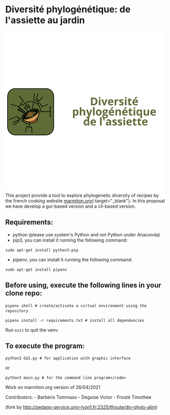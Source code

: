 # Diversité phylogénétique: de l'assiette au jardin

![ALT](assets/logo_md.png)
This project provide a tool to explore phylogenetic diversity of recipes by the french cooking website [marmiton.org](https://www.marmiton.org/){:target="_blank"}. In this proposal we have develop a gui-based version and a cli-based version.

## Requirements:
- python (please use system's Python and not Python under Anaconda)
- pip3, you can install it running the following command:
```
sudo apt-get install python3-pip
```

- pipenv, you can install it running the following command:
```
sudo apt-get install pipenv
```


## Before using, execute the following lines in your clone repo:

```
pipenv shell # create/activate a virtual environment using the repository
```

```
pipenv install -r requirements.txt # install all dependencies
```


Run `exit` to quit the venv.


## To execute the program:

```
python3 GUI.py # for application with graphic interface
```

or
```
python3 main.py # for the command line program</code>
```


Work on marmiton.org version of 26/04/2021


Contributors:
    - Barberis Tommaso
    - Deguise Victor
    - Frouté Timothée

(fork by http://pedago-service.univ-lyon1.fr:2325/tfroute/div-phylo-alim)

